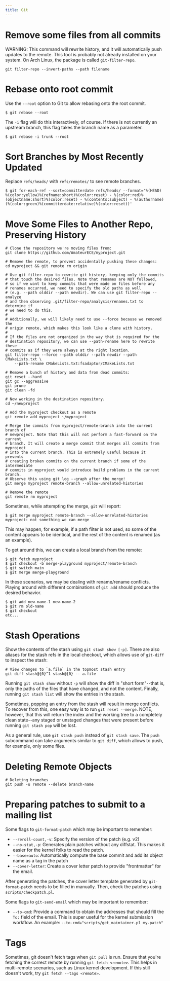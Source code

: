 ```yaml
---
title: Git
---
```


# Remove some files from all commits

WARNING: This command will rewrite history, and it will automatically push
updates to the remote. This tool is probably not already installed on your
system. On Arch Linux, the package is called `git-filter-repo`.

```bash-session
git filter-repo --invert-paths --path filename
```

# Rebase onto root commit

Use the `--root` option to Git to allow rebasing onto the root commit.

```bash-session
$ git rebase --root
```

The `-i` flag will do this interactively, of course. If there is not currently
an upstream branch, this flag takes the branch name as a parameter.

```bash-session
$ git rebase -i trunk --root
```

# Sort Branches by Most Recently Updated

Replace `refs/heads/` with `refs/remotes/` to see remote branches.

```bash-session
$ git for-each-ref --sort=committerdate refs/heads/ --format='%(HEAD) %(color:yellow)%(refname:short)%(color:reset) - %(color:red)%(objectname:short)%(color:reset) - %(contents:subject) - %(authorname) (%(color:green)%(committerdate:relative)%(color:reset))'
```

# Move Some Files to Another Repo, Preserving History

```bash-session
# Clone the repository we're moving files from:
git clone https://github.com/AmateurECE/myproject.git

# Remove the remote, to prevent accidentally pushing these changes:
cd myproject && git remote rm origin

# Use git filter-repo to rewrite git history, keeping only the commits
# that touch the desired files. Note that renames are NOT followed,
# so if we want to keep commits that were made on files before any
# renames occurred, we need to specify the old paths as well
# (e.g. --path olddir --path newdir). We can use git filter-repo --analyze
# and then observing .git/filter-repo/analysis/renames.txt to determine if
# we need to do this.
#
# Additionally, we will likely need to use --force because we removed the
# origin remote, which makes this look like a clone with history.
#
# If the files are not organized in the way that is required for the
# destination repository, we can use --path-rename here to rewrite these
# commits as if they were always at the right location.
git filter-repo --force --path olddir --path newdir --path CMakeLists.txt \
    --path-rename CMakeLists.txt:fsadaptor/CMakeLists.txt

# Remove a bunch of history and data from dead commits:
git reset --hard
git gc --aggressive
git prune
git clean -fd

# Now working in the destination repository.
cd ~/newproject

# Add the myproject checkout as a remote
git remote add myproject ~/myproject

# Merge the commits from myproject/remote-branch into the current branch of
# newproject. Note that this will not perform a fast-forward on the current
# branch. It will create a merge commit that merges all commits from myproject
# into the current branch. This is extremely useful because it prevents
# creating broken commits on the current branch if some of the intermediate
# commits in myproject would introduce build problems in the current branch.
# Observe this using git log --graph after the merge!
git merge myproject remote-branch --allow-unrelated-histories

# Remove the remote
git remote rm myproject
```

Sometimes, while attempting the merge, `git` will report:

```
$ git merge myproject remote-branch --allow-unrelated-histories
myproject: not something we can merge
```

This may happen, for example, if a path filter is not used, so some of the
content appears to be identical, and the rest of the content is renamed
(as an example).

To get around this, we can create a local branch from the remote:

```bash-session
$ git fetch myproject
$ git checkout -b merge-playground myproject/remote-branch
$ git switch main
$ git merge merge-playground
```

In these scenarios, we may be dealing with rename/rename conflicts. Playing
around with different combinations of `git add` should produce the desired
behavior.

```bash-session
$ git add new-name-1 new-name-2
$ git rm old-name
$ git checkout
etc...
```

# Stash Operations

Show the contents of the stash using `git stash show [-p]`. There are also
aliases for the stash refs in the local checkout, which allows use of
`git-diff` to inspect the stash:

```
# View changes to `a.file` in the topmost stash entry
git diff stash@{0}^1 stash@{0} -- a.file
```

Running `git stash show` without `-p` will show the diff in "short form"--that
is, only the paths of the files that have changed, and not the content.
Finally, running `git stash list` will show the entries in the stash.

Sometimes, popping an entry from the stash will result in merge conflicts. To
recover from this, one easy way is to run `git reset --merge`. NOTE, however,
that this will return the index and the working tree to a completely clean
state--any staged or unstaged changes that were present before running
`git stash pop` will be lost.

As a general rule, use `git stash push` instead of `git stash save`. The
`push` subcommand can take arguments similar to `git diff`, which allows to
push, for example, only some files.

# Deleting Remote Objects

```bash-session
# Deleting branches
git push -u remote --delete branch-name
```

# Preparing patches to submit to a mailing list

Some flags to `git-format-patch` which may be important to remember:

* `--reroll-count,-v`: Specify the version of the patch (e.g. v2)
* `--no-stat,-p`: Generates plain patches without any diffstat. This makes it easier
  for the kernel folks to read the patch.
* `--base=auto`: Automatically compute the base commit and add its object name as a
  tag in the patch
* `--cover-letter`: Create a cover letter patch to provide "frontmatter" for the
  email.

After generating the patches, the cover letter template generated by
`git-format-patch` needs to be filled in manually. Then, check the patches using
`scripts/checkpatch.pl`.

Some flags to `git-send-email` which may be important to remember:

* `--to-cmd`: Provide a command to obtain the addresses that should fill the `To:`
  field of the email. This is super useful for the kernel submission workflow. An
  example: `--to-cmd="scripts/get_maintainer.pl my.patch"`

# Tags

Sometimes, git doesn't fetch tags when `git pull` is run. Ensure that you're
fetching the correct remote by running `git fetch <remote>`. This helps in
multi-remote scenarios, such as Linux kernel development. If this still
doesn't work, try `git fetch --tags <remote>`.
